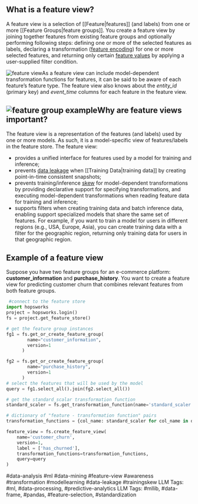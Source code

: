 **What is a feature view?**
---------------------------

A feature view is a selection of [[Feature|features]] (and labels) from one or more [[Feature Groups|feature groups]]. You create a feature view by joining together features from existing feature groups and optionally performing following steps: defining one or more of the selected features as labels, declaring a transformation ([feature encoding](https://www.hopsworks.ai/dictionary/encoding-for-features)) for one or more selected features, and returning only certain [feature values](http://www.hopsworks.ai/dictionary/feature-value) by applying a user-supplied filter condition.  

![feature view](https://assets.website-files.com/618399cd49d125734c8dec95/64367172260fae25f816fea7_T_CvT2tdDXkwmzUm_SRkdKveojnHNWR9mp8joCFNPp1rFlhgXRGyZZPpt16DIFlOeajTEav02t-mFy_CMbQdBPK0lwUDpA7dQ93szIv_e0BWQGgAhD_86yJdqEt4U9Adc7FiMOmSX91u12Wk5Gaz0w.png)As a feature view can include model-dependent transformation functions for features, it can be said to be aware of each feature’s feature type. The feature view also knows about the *entity\_id* (primary key) and *event\_time* columns for each feature in the feature view.  

![feature group example](https://assets.website-files.com/618399cd49d125734c8dec95/64367172b18c492619f34adf_FPY5oswLzyyzrZnK_SSQ4QqjoJ4dVU9q0rayiVQiaa5BrQ-R_xpNWXkNPO9JLlS0YF0wyKJqDF7ShfzSbmzmQ8j7UJg81mJ7SM_zPRRRoGt90T3mybL35D3EAvL7zCQ27Bah9ZBl4FtsTHPFfZr86g.png)**Why are feature views important?**
------------------------------------

The feature view is a representation of the features (and labels) used by one or more models. As such, it is a model-specific view of features/labels in the feature store. The feature view: 

* provides a unified interface for features used by a model for training and inference;
* prevents [data leakage](https://www.hopsworks.ai/dictionary/data-leakage) when [[Training Data|training data]] by creating point-in-time consistent snapshots;
* prevents training/inference [skew](https://www.hopsworks.ai/dictionary/skew) for model-dependent transformations by providing declarative support for specifying transformations, and executing model-dependent transformations when reading feature data for training and inference;
* supports filters when creating training data and batch inference data, enabling support specialized models that share the same set of features. For example, if you want to train a model for users in different regions (e.g., USA, Europe, Asia), you can create training data with a filter for the geographic region, returning only training data for users in that geographic region.

**Example of a feature view**
-----------------------------

Suppose you have two feature groups for an e-commerce platform: **customer\_information** and **purchase\_history**. You want to create a feature view for predicting customer churn that combines relevant features from both feature groups.


```Python
 #connect to the feature store
import hopsworks
project = hopsworks.login()
fs = project.get_feature_store()

# get the feature group instances
fg1 = fs.get_or_create_feature_group(
        name="customer_information",
        version=1
      )

fg2 = fs.get_or_create_feature_group(
        name="purchase_history",
        version=1
      )
# select the features that will be used by the model
query = fg1.select_all().join(fg2.select_all())

# get the standard_scalar transformation function
standard_scaler = fs.get_transformation_function(name='standard_scaler')

# dictionary of "feature - transformation function" pairs
transformation_functions = {col_name: standard_scaler for col_name in df.columns}

feature_view = fs.create_feature_view(
    name='customer_churn',
    version=1,
    label = ['has_churned'],
    transformation_functions=transformation_functions,
    query=query
)

```

#data-analysis #ml #data-mining  #feature-view #awareness #transformation  #modellearning #data-leakage #trainingskew
LLM Tags:  #ml, #data-processing, #predictive-analytics
LLM Tags:  #mllib, #data-frame, #pandas, #feature-selection, #standardization